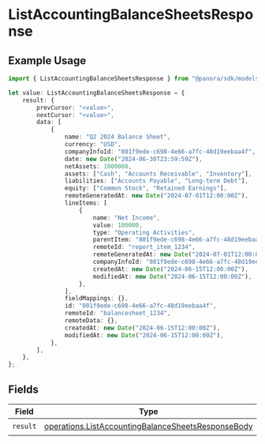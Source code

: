 # ListAccountingBalanceSheetsResponse

## Example Usage

```typescript
import { ListAccountingBalanceSheetsResponse } from "@panora/sdk/models/operations";

let value: ListAccountingBalanceSheetsResponse = {
    result: {
        prevCursor: "<value>",
        nextCursor: "<value>",
        data: [
            {
                name: "Q2 2024 Balance Sheet",
                currency: "USD",
                companyInfoId: "801f9ede-c698-4e66-a7fc-48d19eebaa4f",
                date: new Date("2024-06-30T23:59:59Z"),
                netAssets: 1000000,
                assets: ["Cash", "Accounts Receivable", "Inventory"],
                liabilities: ["Accounts Payable", "Long-term Debt"],
                equity: ["Common Stock", "Retained Earnings"],
                remoteGeneratedAt: new Date("2024-07-01T12:00:00Z"),
                lineItems: [
                    {
                        name: "Net Income",
                        value: 100000,
                        type: "Operating Activities",
                        parentItem: "801f9ede-c698-4e66-a7fc-48d19eebaa4f",
                        remoteId: "report_item_1234",
                        remoteGeneratedAt: new Date("2024-07-01T12:00:00Z"),
                        companyInfoId: "801f9ede-c698-4e66-a7fc-48d19eebaa4f",
                        createdAt: new Date("2024-06-15T12:00:00Z"),
                        modifiedAt: new Date("2024-06-15T12:00:00Z"),
                    },
                ],
                fieldMappings: {},
                id: "801f9ede-c698-4e66-a7fc-48d19eebaa4f",
                remoteId: "balancesheet_1234",
                remoteData: {},
                createdAt: new Date("2024-06-15T12:00:00Z"),
                modifiedAt: new Date("2024-06-15T12:00:00Z"),
            },
        ],
    },
};
```

## Fields

| Field                                                                                                                    | Type                                                                                                                     | Required                                                                                                                 | Description                                                                                                              |
| ------------------------------------------------------------------------------------------------------------------------ | ------------------------------------------------------------------------------------------------------------------------ | ------------------------------------------------------------------------------------------------------------------------ | ------------------------------------------------------------------------------------------------------------------------ |
| `result`                                                                                                                 | [operations.ListAccountingBalanceSheetsResponseBody](../../models/operations/listaccountingbalancesheetsresponsebody.md) | :heavy_check_mark:                                                                                                       | N/A                                                                                                                      |
